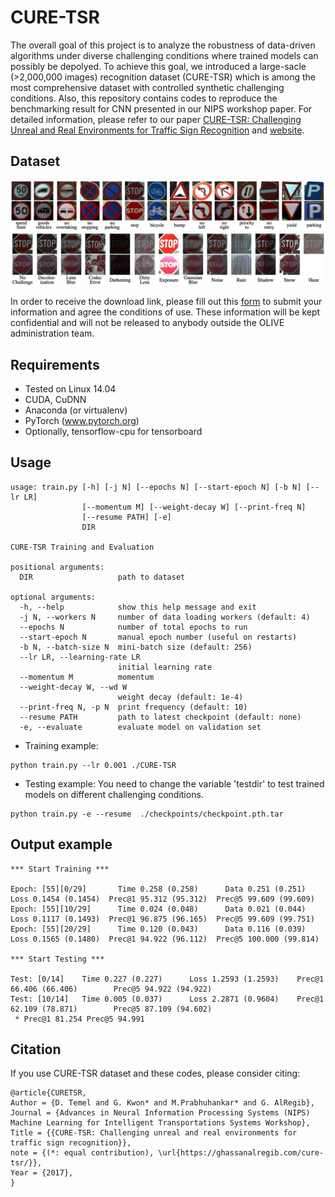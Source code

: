 # CURE-TSR

The overall goal of this project is to analyze the robustness of data-driven algorithms under diverse challenging conditions where trained models can possibly be depolyed. To achieve this goal, we introduced a large-sacle (>2,000,000 images) recognition dataset (CURE-TSR) which is among the most comprehensive dataset with controlled synthetic challenging conditions. Also, this repository contains codes to reproduce the benchmarking result for CNN presented in our NIPS workshop paper. For detailed information, please refer to our paper [CURE-TSR: Challenging Unreal and Real Environments for Traffic Sign Recognition](https://arxiv.org/abs/1712.02463) and [website](https://ghassanalregib.com/cure-tsr).

## Dataset
<p align="center">
<img src="./figs/signtype.png">
<img src="./figs/challtype.png">
</p> 


In order to receive  the download link, please fill out this [form](https://docs.google.com/forms/d/e/1FAIpQLSfjG211OENp4_QKFh86wLtFh-sa4HwkKq4hoWcAVKXN2QyICw/viewform) to submit your information and agree the conditions of use. These information will be kept confidential and will not be released to anybody outside the OLIVE administration team.


## Requirements
- Tested on Linux 14.04
- CUDA, CuDNN
- Anaconda (or virtualenv)
- PyTorch (www.pytorch.org)
- Optionally, tensorflow-cpu for tensorboard


## Usage

```
usage: train.py [-h] [-j N] [--epochs N] [--start-epoch N] [-b N] [--lr LR]
                [--momentum M] [--weight-decay W] [--print-freq N]
                [--resume PATH] [-e]
                DIR

CURE-TSR Training and Evaluation

positional arguments:
  DIR                   path to dataset

optional arguments:
  -h, --help            show this help message and exit
  -j N, --workers N     number of data loading workers (default: 4)
  --epochs N            number of total epochs to run
  --start-epoch N       manual epoch number (useful on restarts)
  -b N, --batch-size N  mini-batch size (default: 256)
  --lr LR, --learning-rate LR
                        initial learning rate
  --momentum M          momentum
  --weight-decay W, --wd W
                        weight decay (default: 1e-4)
  --print-freq N, -p N  print frequency (default: 10)
  --resume PATH         path to latest checkpoint (default: none)
  -e, --evaluate        evaluate model on validation set
```

- Training example:
```
python train.py --lr 0.001 ./CURE-TSR
```
- Testing example: You need to change the variable 'testdir' to test trained models on different challenging conditions. 

```
python train.py -e --resume  ./checkpoints/checkpoint.pth.tar
```

## Output example

```
*** Start Training *** 

Epoch: [55][0/29]       Time 0.258 (0.258)      Data 0.251 (0.251)      Loss 0.1454 (0.1454)  Prec@1 95.312 (95.312)  Prec@5 99.609 (99.609)
Epoch: [55][10/29]      Time 0.024 (0.048)      Data 0.021 (0.044)      Loss 0.1117 (0.1493)  Prec@1 96.875 (96.165)  Prec@5 99.609 (99.751)
Epoch: [55][20/29]      Time 0.120 (0.043)      Data 0.116 (0.039)      Loss 0.1565 (0.1480)  Prec@1 94.922 (96.112)  Prec@5 100.000 (99.814)

*** Start Testing *** 

Test: [0/14]    Time 0.227 (0.227)      Loss 1.2593 (1.2593)    Prec@1 66.406 (66.406)        Prec@5 94.922 (94.922)
Test: [10/14]   Time 0.005 (0.037)      Loss 2.2871 (0.9604)    Prec@1 62.109 (78.871)        Prec@5 87.109 (94.602)
 * Prec@1 81.254 Prec@5 94.991
```

## Citation

If you use CURE-TSR dataset and these codes, please consider citing:

```
@article{CURETSR,
Author = {D. Temel and G. Kwon* and M.Prabhuhankar* and G. AlRegib},
Journal = {Advances in Neural Information Processing Systems (NIPS) Machine Learning for Intelligent Transportations Systems Workshop},
Title = {{CURE-TSR: Challenging unreal and real environments for traffic sign recognition}},
note = {(*: equal contribution), \url{https://ghassanalregib.com/cure-tsr/}},
Year = {2017},
}
```
